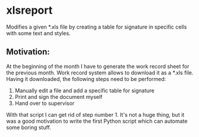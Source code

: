 # xlsreport
Modifies a given *.xls file by creating a table for signature in specific cells with some text and styles.

## Motivation:
At the beginning of the month I have to generate the work record sheet for the previous month. Work record system allows to download it as a *.xls file. Having it downloaded, the following steps need to be performed:
1. Manually edit a file and add a specific table for signature
2. Print and sign the document myself
3. Hand over to supervisor

With that script I can get rid of step number 1.
It's not a huge thing, but it was a good motivation to write the first Python script which can automate some boring stuff.
